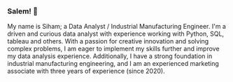 ### Salem! 👋

My name is Siham; a Data Analyst / Industrial Manufacturing Engineer. I'm a driven and curious data analyst with experience working with Python, SQL, tableau and others. With a passion for creative innovation and solving complex problems, I am eager to implement my skills further and improve my data analysis experience. Additionally, I have a strong foundation in industrial manufacturing engineering, and I am an experienced marketing associate with three years of experience (since 2020).


